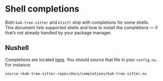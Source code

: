 # Shell completions

Both `kak-tree-sitter` and `ktsctl` ship with completions for some shells. This
document lists supported shells and how to install the completions — if that’s
not already handled by your package manager.

## Nushell

Completions are located [here](../../completions/kak-tree-sitter.nu). You should
source that file in your `config.nu`. For instance:

```nu
source <kak-tree-sitter-repo>/docs/completions/kak-tree-sitter.nu
```
